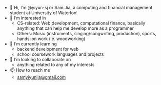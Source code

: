 - 👋 Hi, I’m @yiyun-sj or Sam Jia, a computing and financial management student at University of Waterloo!
- 👀 I’m interested in 
    - CS-related: Web development, computational finance, basically anything that can help me develop more as a programmer
    - Others: Music (instruments, singing/songwriting, production), sports, hands-on work (ie. woodworking)
- 🌱 I’m currently learning
    - backend development for web
    - school coursework languages and projects
- 💞️ I’m looking to collaborate on 
    - anything related to any of my interests
- 📫 How to reach me
    - samyiyunjia@gmail.com

<!---
yiyun-sj/yiyun-sj is a ✨ special ✨ repository because its `README.md` (this file) appears on your GitHub profile.
You can click the Preview link to take a look at your changes.
--->
